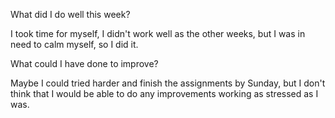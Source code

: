 What did I do well this week?

I took time for myself, I didn't work well as the other weeks, but I was in need to calm myself, so I did it.

 What could I have done to improve?

 Maybe I could tried harder and finish the assignments by Sunday, but I don't think that I would be able to do any improvements
  working as stressed as I was.
